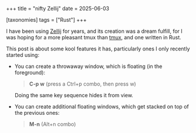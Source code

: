 +++
title = "nifty Zellij"
date = 2025-06-03

[taxonomies]
tags = ["Rust"]
+++

I have been using [Zellij] for years,
and its creation was a dream fulfill,
for I was hoping for a more pleasant tmux than [tmux],
and one written in Rust.

This post is about some kool features it has,
particularly ones I only recently started using:

- You can create a throwaway window, which is floating (in the foreground):

  > __C-p w__ (press a Ctrl+p combo, then press w)

  Doing the same key sequence hides it from view.

- You can create additional floating windows, which get stacked on top of the previous ones:

  > __M-n__ (Alt+n combo)

[tmux]: https://github.com/tmux/tmux
[Zellij]: https://github.com/zellij-org/zellij
